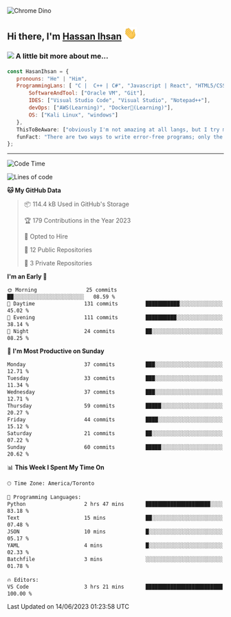  <!--
**HasanIhsan/HasanIhsan** is a ✨ _special_ ✨ repository because its `README.md` (this file) appears on your GitHub profile.
-->

![Chrome Dino](https://mir-s3-cdn-cf.behance.net/project_modules/max_1200/4ff07986208593.5d9a654e92f36.gif)


<h2 align="left">Hi there, I'm <a href="https://www.linkedin.com/in/hassan-ihsan-045b11231/" target="_blank" rel="noopener noreferrer">Hassan Ihsan</a> <img src="https://raw.githubusercontent.com/ABSphreak/ABSphreak/master/gifs/Hi.gif" height="30" />
 
 
 ### <img src="https://media.giphy.com/media/VgCDAzcKvsR6OM0uWg/giphy.gif" width="50"> A little bit more about me...  
 
 ```javascript
const HasanIhsan = {
    pronouns: "He" | "Him",
    ProgrammingLans: [ "C |  C++ | C#", "Javascript | React", "HTML5/CSS", "JSON", "Java"],
        SoftwareAndTool: ["Oracle VM", "Git"],
        IDES: ["Visual Studio Code", "Visual Studio", "Notepad++"],
        devOps: ["AWS(Learning)", "Docker🐳(Learning)"], 
        OS: ["Kali Linux", "windows"]
    },
    ThisToBeAware: ["obviously I'm not amazing at all langs, but I try my best not to go rusty"], 
    funFact: "There are two ways to write error-free programs; only the third one works"
};
```
 
 --- 

<!--START_SECTION:waka-->
![Code Time](http://img.shields.io/badge/Code%20Time-191%20hrs%2039%20mins-blue)

![Lines of code](https://img.shields.io/badge/From%20Hello%20World%20I%27ve%20Written-477.8%20thousand%20lines%20of%20code-blue)

**🐱 My GitHub Data** 

> 📦 114.4 kB Used in GitHub's Storage 
 > 
> 🏆 179 Contributions in the Year 2023
 > 
> 💼 Opted to Hire
 > 
> 📜 12 Public Repositories 
 > 
> 🔑 3 Private Repositories 
 > 
**I'm an Early 🐤** 

```text
🌞 Morning                25 commits          ██░░░░░░░░░░░░░░░░░░░░░░░   08.59 % 
🌆 Daytime                131 commits         ███████████░░░░░░░░░░░░░░   45.02 % 
🌃 Evening                111 commits         ██████████░░░░░░░░░░░░░░░   38.14 % 
🌙 Night                  24 commits          ██░░░░░░░░░░░░░░░░░░░░░░░   08.25 % 
```
📅 **I'm Most Productive on Sunday** 

```text
Monday                   37 commits          ███░░░░░░░░░░░░░░░░░░░░░░   12.71 % 
Tuesday                  33 commits          ███░░░░░░░░░░░░░░░░░░░░░░   11.34 % 
Wednesday                37 commits          ███░░░░░░░░░░░░░░░░░░░░░░   12.71 % 
Thursday                 59 commits          █████░░░░░░░░░░░░░░░░░░░░   20.27 % 
Friday                   44 commits          ████░░░░░░░░░░░░░░░░░░░░░   15.12 % 
Saturday                 21 commits          ██░░░░░░░░░░░░░░░░░░░░░░░   07.22 % 
Sunday                   60 commits          █████░░░░░░░░░░░░░░░░░░░░   20.62 % 
```


📊 **This Week I Spent My Time On** 

```text
🕑︎ Time Zone: America/Toronto

💬 Programming Languages: 
Python                   2 hrs 47 mins       █████████████████████░░░░   83.18 % 
Text                     15 mins             ██░░░░░░░░░░░░░░░░░░░░░░░   07.48 % 
JSON                     10 mins             █░░░░░░░░░░░░░░░░░░░░░░░░   05.17 % 
YAML                     4 mins              █░░░░░░░░░░░░░░░░░░░░░░░░   02.33 % 
Batchfile                3 mins              ░░░░░░░░░░░░░░░░░░░░░░░░░   01.78 % 

🔥 Editors: 
VS Code                  3 hrs 21 mins       █████████████████████████   100.00 % 
```


 Last Updated on 14/06/2023 01:23:58 UTC
<!--END_SECTION:waka-->
 
 
